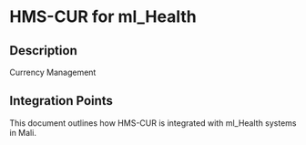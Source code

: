 # HMS-CUR for ml_Health

## Description

Currency Management

## Integration Points

This document outlines how HMS-CUR is integrated with ml_Health systems in Mali.
